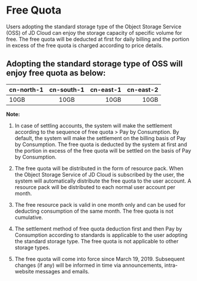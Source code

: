 # Free Quota

Users adopting the standard storage type of the Object Storage Service (OSS) of JD Cloud can enjoy the storage capacity of specific volume for free.
The free quota will be deducted at first for daily billing and the portion in excess of the free quota is charged according to price details.

## Adopting the standard storage type of OSS will enjoy free quota as below:

|cn-north-1|cn-south-1|cn-east-1|cn-east-2|
---|:--:|---:|---:
10GB|10GB|10GB|10GB
	
**Note:**

1. In case of settling accounts, the system will make the settlement according to the sequence of free quota > Pay by Consumption. By default, the system will make the settlement on the billing basis of Pay by Consumption. The free quota is deducted by the system at first and the portion in excess of the free quota will be settled on the basis of Pay by Consumption.

2. The free quota will be distributed in the form of resource pack. When the Object Storage Service of JD Cloud is subscribed by the user, the system will automatically distribute the free quota to the user account. A resource pack will be distributed to each normal user account per month.

3. The free resource pack is valid in one month only and can be used for deducting consumption of the same month. The free quota is not cumulative.

4. The settlement method of free quota deduction first and then Pay by Consumption according to standards is applicable to the user adopting the standard storage type. The free quota is not applicable to other storage types.

5. The free quota will come into force since March 19, 2019. Subsequent changes (if any) will be informed in time via announcements, intra-website messages and emails.
